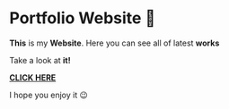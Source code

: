 # **Portfolio Website** 📱

**This** is my **Website**. Here you can see all of latest **works** 
<br />

Take a look at **it!** 
<br />

[**CLICK HERE**](https://bumboobee.github.io/PersonalWebsite/)
<br />

I hope you enjoy it 😉


